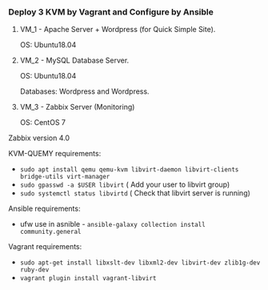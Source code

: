 ### Deploy 3 KVM by Vagrant and Configure by Ansible 
1. VM_1 - Apache Server + Wordpress (for Quick Simple Site).

    OS: Ubuntu18.04

2. VM_2 - MySQL Database Server.

    OS: Ubuntu18.04

    Databases: Wordpress and Wordpress.

3. VM_3 - Zabbix Server (Monitoring)

    OS: CentOS 7

Zabbix version 4.0

KVM-QUEMY requirements:
* ``` sudo apt install qemu qemu-kvm libvirt-daemon libvirt-clients bridge-utils virt-manager ```
* ``` sudo gpasswd -a $USER libvirt ```  ( Add your user to libvirt group)
* ``` sudo systemctl status libvirtd ``` (  Check that libvirt server is running)

Ansible requirements:
* ufw use in asnible - ``` ansible-galaxy collection install community.general ```

Vagrant requirements:
* ``` sudo apt-get install libxslt-dev libxml2-dev libvirt-dev zlib1g-dev ruby-dev ```
* ``` vagrant plugin install vagrant-libvirt ```
